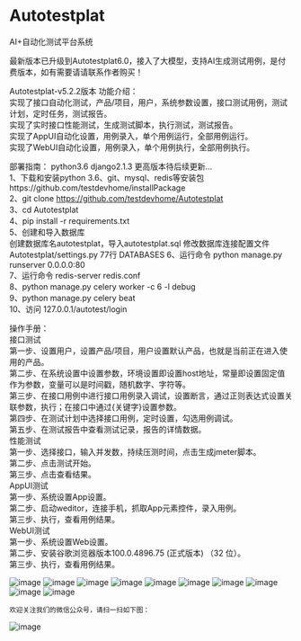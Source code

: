 # Autotestplat
AI+自动化测试平台系统

最新版本已升级到Autotestplat6.0，接入了大模型，支持AI生成测试用例，是付费版本，如有需要请请联系作者购买！


Autotestplat-v5.2.2版本
功能介绍：<br>
实现了接口自动化测试，产品/项目，用户，系统参数设置，接口测试用例，测试计划，定时任务，测试报告。<br>
实现了实时接口性能测试，生成测试脚本，执行测试，测试报告。<br>
实现了AppUI自动化设置，用例录入，单个用例运行，全部用例运行。<br>
实现了WebUI自动化设置，用例录入，单个用例执行，全部用例执行。
<br>

部署指南：
python3.6
django2.1.3
更高版本待后续更新...<br>
1、下载和安装python 3.6、git、mysql、redis等安装包https://github.com/testdevhome/installPackage<br>
2、git clone https://github.com/testdevhome/Autotestplat<br>
3、cd Autotestplat <br>
4、pip install -r requirements.txt<br>
5、创建和导入数据库<br>
创建数据库名autotestplat，导入autotestplat.sql
修改数据库连接配置文件 Autotestplat/settings.py 77行 DATABASES 
6、运行命令 python manage.py runserver 0.0.0.0:80 <br>
7、运行命令 redis-server redis.conf<br>
8、python manage.py celery worker -c 6 -l debug<br>
9、python manage.py celery beat<br>
10、访问 127.0.0.1/autotest/login<br>

操作手册：<br>
接口测试<br>
第一步、设置用户，设置产品/项目，用户设置默认产品，也就是当前正在进入使用的产品。<br>
第二步、在系统设置中设置参数，环境设置即设置host地址，常量即设置固定值作为参数，变量可以是时间戳，随机数字、字符等。<br>
第三步、在接口用例中进行接口用例录入调试，设置断言，通过正则表达式设置关联参数，执行；在接口中通过{关键字}设置参数。<br>
第四步、在测试计划中选择接口用例，定时设置，勾选用例调试。<br>
第五步、在测试报告中查看测试记录，报告的详情数据。<br>
性能测试<br>
第一步、选择接口，输入并发数，持续压测时间，点击生成jmeter脚本。<br>
第二步、点击测试开始。<br>
第三步、点击查看结果。<br>
AppUI测试<br>
第一步、系统设置App设置。<br>
第二步、启动weditor，连接手机，抓取App元素控件，录入用例。<br>
第三步、执行，查看用例结果。<br>
WebUI测试<br>
第一步、系统设置Web设置。<br>
第二步、安装谷歌浏览器版本100.0.4896.75 (正式版本) （32 位）。<br>
第三步、执行，查看用例结果。<br>

![image](https://github.com/testdevhome/Doc/blob/main/pic/userproduct.png)
![image](https://github.com/testdevhome/Doc/blob/main/pic/systemsetting.png)
![image](https://github.com/testdevhome/Doc/blob/main/pic/testcase.png)
![image](https://github.com/testdevhome/Doc/blob/main/pic/edittestcase.png)
![image](https://github.com/testdevhome/Doc/blob/main/pic/testplan.png)
![image](https://github.com/testdevhome/Doc/blob/main/pic/addapi.png)
![image](https://github.com/testdevhome/Doc/blob/main/pic/report.png)
![image](https://github.com/testdevhome/Doc/blob/main/pic/performance.png)
![image](https://github.com/testdevhome/Doc/blob/main/pic/appUI.png)
![image](https://github.com/testdevhome/Doc/blob/main/pic/webUI.png)


    欢迎关注我们的微信公众号，请扫一扫如下图：

![image](https://github.com/testdevhome/Doc/blob/main/pic-V1.0/testdevhome.jpg)



